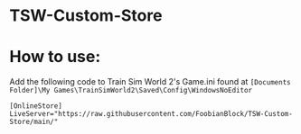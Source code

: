 # TSW-Custom-Store

# How to use:

Add the following code to Train Sim World 2's Game.ini found at `[Documents Folder]\My Games\TrainSimWorld2\Saved\Config\WindowsNoEditor`

`[OnlineStore]`
`LiveServer="https://raw.githubusercontent.com/FoobianBlock/TSW-Custom-Store/main/"`
